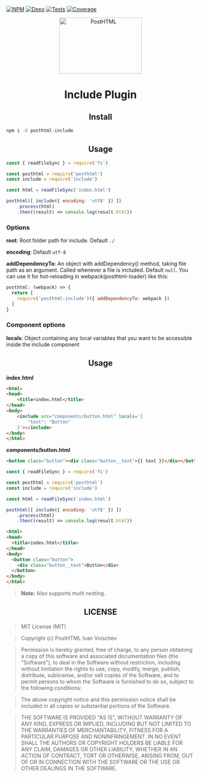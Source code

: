 [![NPM][npm]][npm-url]
[![Deps][deps]][deps-url]
[![Tests][travis]][travis-url]
[![Coverage][cover]][cover-url]

<div align="center">
  <img width="220" height="150" title="PostHTML" src="http://posthtml.github.io/posthtml/logo.svg">
  <h1>Include Plugin</h1>
</div>

<h2 align="center">Install</h2>

```bash
npm i -D posthtml-include
```

<h2 align="center">Usage</h2>

```js
const { readFileSync } = require('fs')

const posthtml = require('posthtml')
const include = require('include')

const html = readFileSync('index.html')

posthtml([ include({ encoding: 'utf8' }) ])
    .process(html)
    .then((result) => console.log(result.html))
```

### Options

__root__: Root folder path for include. Default `./`

__encoding__: Default `utf-8`

__addDependencyTo__: An object with addDependency() method, taking file path as an argument. Called whenever a file is included. Default `null`. You can use it for hot-reloading in webpack(posthtml-loader) like this:

```js
posthtml: (webpack) => {
  return [
    require('posthtml-include')({ addDependencyTo: webpack })
  ]
}
```

### Component options
__locals__: Object containing any local variables that you want to be accessible inside the include component

<h2 align="center">Usage</h2>

__index.html__

```html
<html>
<head>
    <title>index.html</title>
</head>
<body>
    <include src="components/button.html" locals='{
        "text": "Button"
    }'></include>
</body>
</html>
```

__components/button.html__
```html
<button class="button"><div class="button__text">{{ text }}</div></button>
```

```js
const { readFileSync } = require('fs')

const posthtml = require('posthtml')
const include = require('include')

const html = readFileSync('index.html')

posthtml([ include({ encoding: 'utf8' }) ])
    .process(html)
    .then((result) => console.log(result.html))
```

```html
<html>
<head>
  <title>index.html</title>
</head>
<body>
  <button class="button">
    <div class="button__text">Button</div>
  </button>
</body>
</html>
```
> **Note:** Also supports multi nesting.

<h2 align="center">LICENSE</h2>

> MIT License (MIT)

> Copyright (c) PostHTML Ivan Voischev

> Permission is hereby granted, free of charge, to any person obtaining a copy
of this software and associated documentation files (the "Software"), to deal
in the Software without restriction, including without limitation the rights
to use, copy, modify, merge, publish, distribute, sublicense, and/or sell
copies of the Software, and to permit persons to whom the Software is
furnished to do so, subject to the following conditions:

> The above copyright notice and this permission notice shall be included in all
copies or substantial portions of the Software.

> THE SOFTWARE IS PROVIDED "AS IS", WITHOUT WARRANTY OF ANY KIND, EXPRESS OR
IMPLIED, INCLUDING BUT NOT LIMITED TO THE WARRANTIES OF MERCHANTABILITY,
FITNESS FOR A PARTICULAR PURPOSE AND NONINFRINGEMENT. IN NO EVENT SHALL THE
AUTHORS OR COPYRIGHT HOLDERS BE LIABLE FOR ANY CLAIM, DAMAGES OR OTHER
LIABILITY, WHETHER IN AN ACTION OF CONTRACT, TORT OR OTHERWISE, ARISING FROM,
OUT OF OR IN CONNECTION WITH THE SOFTWARE OR THE USE OR OTHER DEALINGS IN THE
SOFTWARE.

[npm]: https://img.shields.io/npm/v/posthtml-include.svg
[npm-url]: https://npmjs.com/package/posthtml-include

[deps]: https://david-dm.org/posthtml/posthtml-include.svg
[deps-url]: https://david-dm.org/posthtml/posthtml-include

[style]: https://img.shields.io/badge/code%20style-standard-yellow.svg
[style-url]: http://standardjs.com/

[travis]: http://img.shields.io/travis/posthtml/posthtml-include.svg
[travis-url]: https://travis-ci.org/posthtml/posthtml-include

[cover]: https://coveralls.io/repos/github/posthtml/posthtml-include/badge.svg?branch=master
[cover-url]: https://coveralls.io/github/posthtml/posthtml-include?branch=master
